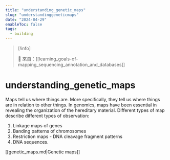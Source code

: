 ```yaml
---
title: "understanding_genetic_maps"
slug: "understandinggeneticmaps"
date: "2024-04-29"
enableToc: false
tags:
  - building
---
```


> [!info]
>
> 🌱 來自：[[learning_goals-of-mapping_sequencing_annotation_and_databases]]

# understanding_genetic_maps

Maps tell us where things are. More specifically, they tell us where things are in relation to other things. In genomics, maps have been essential in revealing the organization of the hereditary material.
Different types of map describe different types of observation:

1. Linkage maps of genes
2. Banding patterns of chromosomes
3. Restriction maps - DNA cleavage fragment patterns
4. DNA sequences.
 
[[genetic_maps.md|Genetic maps]]
